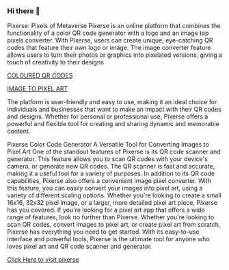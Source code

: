 ### Hi there 👋

Pixerse: Pixels of Metaverse
Pixerse is an online platform that combines the functionality of a color QR code generator with a logo and an image top pixels converter. With Pixerse, users can create unique, eye-catching QR codes that feature their own logo or image. The image converter feature allows users to turn their photos or graphics into pixelated versions, giving a touch of creativity to their designs

[COLOURED QR CODES](https://qrcode.pixerse.com)

[IMAGE TO PIXEL ART](https://pixelart.pixerse.com)

The platform is user-friendly and easy to use, making it an ideal choice for individuals and businesses that want to make an impact with their QR codes and designs. Whether for personal or professional use, Pixerse offers a powerful and flexible tool for creating and sharing dynamic and memorable content.


Pixerse Color Code Generator
A Versatile Tool for Converting Images to Pixel Art
One of the standout features of Pixerse is its QR code scanner and generator. This feature allows you to scan QR codes with your device's camera, or generate new QR codes. The QR scanner is fast and accurate, making it a useful tool for a variety of purposes.
In addition to its QR code capabilities, Pixerse also offers a convenient image pixel converter. With this feature, you can easily convert your images into pixel art, using a variety of different scaling options. Whether you're looking to create a small 16x16, 32x32 pixel image, or a larger, more detailed pixel art piece, Pixerse has you covered.
If you're looking for a pixel art app that offers a wide range of features, look no further than Pixerse. Whether you're looking to scan QR codes, convert images to pixel art, or create pixel art from scratch, Pixerse has everything you need to get started. With its easy-to-use interface and powerful tools, Pixerse is the ultimate tool for anyone who loves pixel art and QR code scanner and generator.


[Click Here to visit pixerse](https://pixerse.com)
